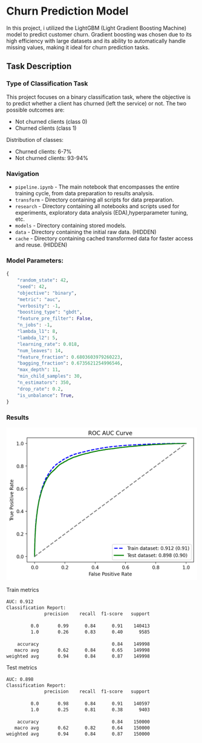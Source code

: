 # Churn Prediction Model

In this project, i utilized the LightGBM (Light Gradient Boosting Machine) model to predict customer churn. Gradient boosting was chosen due to its high efficiency with large datasets and its ability to automatically handle missing values, making it ideal for churn prediction tasks.

## Task Description

### Type of Classification Task

This project focuses on a binary classification task, where the objective is to predict whether a client has churned (left the service) or not. The two possible outcomes are:

- Not churned clients (class 0)
- Churned clients (class 1)

Distribution of classes:

- Churned clients: 6-7%
- Not churned clients: 93-94%

### Navigation

- `pipeline.ipynb` - The main notebook that encompasses the entire training cycle, from data preparation to results analysis.
- `transform` - Directory containing all scripts for data preparation.
- `research` - Directory containing all notebooks and scripts used for experiments, exploratory data analysis (EDA),hyperparameter tuning, etc.
- `models` - Directory containing stored models.
- `data` - Directory containing the initial raw data. (HIDDEN)
- `cache` - Directory containing cached transformed data for faster access and reuse. (HIDDEN)

### Model Parameters:

```py
{
    "random_state": 42,
    "seed": 42,
    "objective": "binary",
    "metric": "auc",
    "verbosity": -1,
    "boosting_type": "gbdt",
    "feature_pre_filter": False,
    "n_jobs": -1,
    "lambda_l1": 8,
    "lambda_l2": 5,
    "learning_rate": 0.018,
    "num_leaves": 14,
    "feature_fraction": 0.6803603979260223,
    "bagging_fraction": 0.6735621254996546,
    "max_depth": 11,
    "min_child_samples": 30,
    "n_estimators": 350,
    "drop_rate": 0.2,
    "is_unbalance": True,
}
```

### Results

![img](rocauc.png)

Train metrics

```
AUC: 0.912
Classification Report:
              precision    recall  f1-score   support

         0.0       0.99      0.84      0.91    140413
         1.0       0.26      0.83      0.40      9585

    accuracy                           0.84    149998
   macro avg       0.62      0.84      0.65    149998
weighted avg       0.94      0.84      0.87    149998
```

Test metrics

```
AUC: 0.898
Classification Report:
              precision    recall  f1-score   support

         0.0       0.98      0.84      0.91    140597
         1.0       0.25      0.81      0.38      9403

    accuracy                           0.84    150000
   macro avg       0.62      0.82      0.64    150000
weighted avg       0.94      0.84      0.87    150000
```
